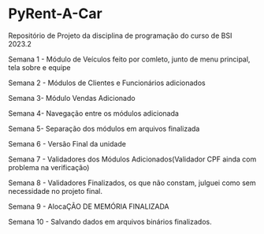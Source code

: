 # PyRent-A-Car
Repositório de Projeto da disciplina de programação do curso de BSI 2023.2

Semana 1 - Módulo de Veículos feito por comleto, junto de menu principal, tela sobre e equipe

Semana 2 - Módulos de Clientes e Funcionários adicionados

Semana 3- Módulo Vendas Adicionado

Semana 4- Navegação entre os módulos adicionada

Semana 5- Separação dos módulos em arquivos finalizada

Semana 6 - Versão Final da unidade 

Semana 7 - Validadores dos Módulos Adicionados(Validador CPF ainda com problema na verificação)

Semana 8 - Validadores Finalizados, os que não constam, julguei como sem necessidade no projeto final.

Semana 9 - AlocaÇÃO DE MEMÓRIA FINALIZADA

Semana 10 - Salvando dados em arquivos binários finalizados.